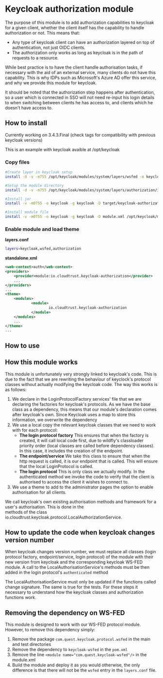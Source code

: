# Keycloak authorization module

The purpose of this module is to add authorization capabilities to keycloak for a given client, whether the client 
itself has the capability to handle authorization or not. This means that:

* Any type of keycloak client can have an authorization layered on top of authentication, not just OIDC clients.
* The authorization only works as long as keycloak is in the path of requests to a resource.

While best practice is to have the client handle authorisation tasks, if necessary with the aid of an external service, 
many clients do not have this capability. This is why IDPs such as Microsoft's Azure AD offer this service, and why we
provide this module for keycloak.

It should be noted that the authorization step happens after authentication, so a user which is connected in SSO will
not need re-input his login details to when switching between clients he has access to, and clients which he doesn't
have access to.

## How to install

Currently working on 3.4.3.Final (check tags for compatibility with previous keycloak versions)

This is an example with keycloak avaible at /opt/keycloak

### Copy files

```Bash
#Create layer in keycloak setup
install -d -v -m755 /opt/keycloak/modules/system/layers/wsfed -o keycloak -g keycloak

#Setup the module directory
install -d -v -m755 /opt/keycloak/modules/system/layers/authorization/io/cloutrust/keycloak-authorization/main/ -o keycloak -g keycloak

#Install jar
install -v -m0755 -o keycloak -g keycloak -D target/keycloak-authorization-3.4.3.Final.jar /opt/keycloak/modules/system/layers/authorization/io/cloutrust/keycloak-authorization/main/

#Install module file
install -v -m0755 -o keycloak -g keycloak -D module.xml /opt/keycloak/modules/system/layers/authorization/io/cloutrust/keycloak-authorization/main/

```

### Enable module and load theme

__layers.conf__

```Bash
layers=keycloak,wsfed,authorization
```

__standalone.xml__

```xml
<web-context>auth</web-context>
<providers>
    <provider>module:io.cloudtrust.keycloak-authorization</provider>
    ...
</providers>
...
<theme>
    <modules>
            <module>
                    io.cloudtrust.keycloak-authorization
            </module>
    </modules>
    ...
</theme>
...
```

## How to use

## How this module works

This module is unfortunately very strongly linked to keycloak's code. This is due to the fact that we are rewriting the 
behaviour of keyclock's protocol classes without actually modifying the keycloak code. The way this works is as follows:

1) We declare in the LoginProtocolFactory services' file that we are declaring the factories for keycloak's protocols.
As we have the base class as a dependency, this means that our module's declaration comes after keycloak's own. Since
Keycloak uses a map to store this information, we overwrite the dependency
1) We use a local copy the relevant keycloak classes that we need to work with for each protocol:
    * **The login protocol factory** This ensures that when the factory is created, it will call local code first, due to
    wildfly's classloader priority order (local classes are called before dependency classes). In this case, it includes
    the creation of the endpoint.
    * **The endpoint/service** We take this class to ensure that when the http request is called, it is our endpoint that 
    is called. This will ensure that the local LoginProtocol is called.
    * **The login protocol** This is only class we actually modify. In the authenticated method we invoke the code to 
    verify that the client is authorised to access the client it wishes to connect to.
1) We use a theme to add to the administrator pages the option to enable authorisation for all clients.

We call keycloak's own existing authorisation methods and framework for a user's authorisation. This is done in the  
methods of the class io.cloudtrust.keycloak.protocol.LocalAuthorizationService. 

## How to update the code when keycloak changes version number

When keycloak changes version number, we must replace all classes (login protocol factory, endpoint/service, login 
protocol) of the module with their new version from keycloak and the corresponding keycloak WS-FED module. A call to
the LocalAuthorisationService's methods must be then added in the login protocol's `authenticated` method

The LocalAuthorisationService must only be updated if the functions called change signature. The same is true for the
tests. For these steps it necessary to understand how the keycloak classes and authorization functions work.

## Removing the dependency on WS-FED

This module is designed to work with our WS-FED protocol module. However, to remove this dependency simply:
1) Remove the package `com.quest.keycloak.protocol.wsfed` in the main and test directories
1) Remove the dependency to `keycloak-wsfed` in the `pom.xml`
1) Remove the line `<module name="com.quest.keycloak-wsfed"/>` in the module.xml
1) Build the module and deploy it as you would otherwise, the only difference is that there will not be the `wsfed`
entry in the `layers.conf` file.